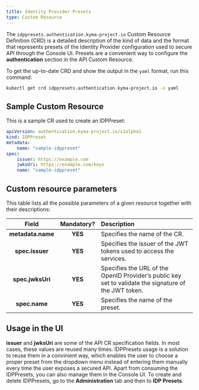 ```yaml
---
title: Identity Provider Presets
type: Custom Resource
---
```


The `idppresets.authentication.kyma-project.io` Custom Resource Definition (CRD) is a detailed description of the kind of data and the format that represents presets of the Identity Provider configuration used to secure API through the Console UI. Presets are a convenient way to configure the **authentication** section in the API Custom Resource.

To get the up-to-date CRD and show the output in the `yaml` format, run this command:

```bash
kubectl get crd idppresets.authentication.kyma-project.io -o yaml
```

## Sample Custom Resource

This is a sample CR used to create an IDPPreset:

```yaml
apiVersion: authentication.kyma-project.io/v1alpha1
kind: IDPPreset
metadata:
    name: "sample-idppreset"
spec:
    issuer: https://example.com
    jwksUri: https://example.com/keys
    name: "sample-idppreset"
```

## Custom resource parameters

This table lists all the possible parameters of a given resource together with their descriptions:

| Field   |      Mandatory?      |  Description |
|:----------:|:-------------:|:------|
| **metadata.name** |    **YES**   | Specifies the name of the CR. |
| **spec.issuer** | **YES** | Specifies the issuer of the JWT tokens used to access the services. |
| **spec.jwksUri** | **YES** | Specifies the URL of the OpenID Provider’s public key set to validate the signature of the JWT token. |
| **spec.name** | **YES** | Specifies the name of the preset. |

## Usage in the UI

**issuer** and **jwksUri** are some of the API CR specification fields. In most cases, these values are reused many times. IDPPresets usage is a solution to reuse them in a convinient way, which enables the user to choose a proper preset from the dropdown menu instead of entering them manually every time the user exposes a secured API. Apart from consuming the IDPPresets, you can also manage them in the Console UI. To create and delete IDPPresets, go to the **Administration** tab and then to **IDP Presets**.
